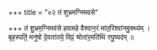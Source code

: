 +++
title = "०२ तं शुभ्रमग्निमवसे"

+++
तं शु॒भ्रम॒ग्निमव॑से हवामहे वैश्वान॒रं मा॑त॒रिश्वा॑नमु॒क्थ्य॑म् ।  
बृह॒स्पतिं॒ मनु॑षो दे॒वता॑तये॒ विप्रं॒ श्रोता॑र॒मति॑थिं रघु॒ष्यद॑म् ॥